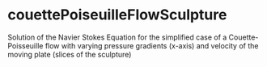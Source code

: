 # couettePoiseuilleFlowSculpture
 Solution of the Navier Stokes Equation for the simplified case of a Couette-Poisseuille flow with varying pressure gradients (x-axis) and velocity of the moving plate (slices of the sculpture)

